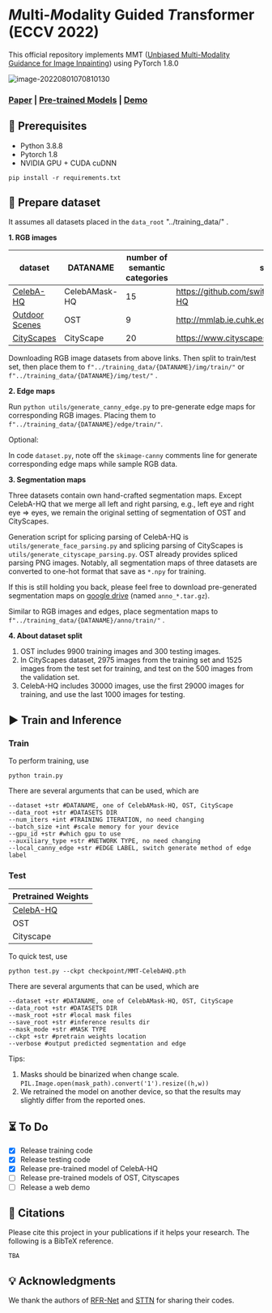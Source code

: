 # *M*ulti-*M*odality Guided *T*ransformer (ECCV 2022)

This official repository implements MMT ([Unbiased Multi-Modality Guidance for Image Inpainting](/)) using PyTorch 1.8.0

![image-20220801070810130](https://s2.loli.net/2022/08/01/PhaIkmTSvgj3BeA.png)

### [Paper](/) | [Pre-trained Models](https://drive.google.com/drive/folders/1x1_VOBDVFtYyVloW-BYNZIVobA67gxQ_?usp=sharing) | [Demo](/)

## :wrench: Prerequisites

- Python 3.8.8
- Pytorch 1.8
- NVIDIA GPU + CUDA cuDNN

`pip install -r requirements.txt`


## :balloon: Prepare dataset

It assumes all datasets placed in the `data_root` "../training_data/" .

**1. RGB images**
 
| dataset    | DATANAME      | number of semantic categories  | source |
|------------|---------------|---------------|---------------|
| [CelebA-HQ](https://drive.google.com/file/d/1badu11NqxGf6qM3PTTooQDJvQbejgbTv/view)  | CelebAMask-HQ | 15     | https://github.com/switchablenorms/CelebAMask-HQ  |
| [Outdoor Scenes](https://drive.google.com/drive/folders/1LIb631GU3bOyQVTeuALesD8_eoApNniB)        | OST           | 9      | http://mmlab.ie.cuhk.edu.hk/projects/SFTGAN/      |
| [CityScapes](https://www.cityscapes-dataset.com/downloads/) | CityScape     | 20     | https://www.cityscapes-dataset.com      |


Downloading RGB image datasets from above links. Then split to train/test set, then place them to `f"../training_data/{DATANAME}/img/train/"` or `f"../training_data/{DATANAME}/img/test/"` . 

**2. Edge maps**

Run `python utils/generate_canny_edge.py` to pre-generate edge maps for corresponding RGB images. Placing them to `f"../training_data/{DATANAME}/edge/train/"`. 

Optional:

In code `dataset.py`, note off the `skimage-canny` comments line for generate corresponding edge maps while sample RGB data.

**3. Segmentation maps**

Three datasets contain own hand-crafted segmentation maps. Except CelebA-HQ that we merge all left and right parsing, e.g., left eye and right eye => eyes, we remain the original setting of segmentation of OST and CityScapes.

Generation script for splicing parsing of CelebA-HQ is `utils/generate_face_parsing.py` and splicing parsing of CityScapes is `utils/generate_cityscape_parsing.py`. OST already provides spliced parsing PNG images. Notably, all segmentation maps of three datasets are converted to one-hot format that save as `*.npy` for training.

If this is still holding you back, please feel free to download pre-generated segmentation maps on [google drive](https://drive.google.com/drive/folders/1zfQ5bXItLC1oop2qkbu5aVG2KzLxgo6O?usp=sharing) (named `anno_*.tar.gz`).

Similar to RGB images and edges, place segmentation maps to `f"../training_data/{DATANAME}/anno/train/"` . 

**4. About dataset split**

1. OST includes 9900 training images and 300 testing images. 
2. In CityScapes dataset, 2975 images from the training set and 1525 images from the test set for training, and test on the 500 images from the validation set.
3. CelebA-HQ includes 30000 images, use the first 29000 images for training, and use the last 1000 images for testing.

## :arrow_forward: Train and Inference

### Train

To perform training, use

```
python train.py
```

There are several arguments that can be used, which are

```
--dataset +str #DATANAME, one of CelebAMask-HQ, OST, CityScape
--data_root +str #DATASETS DIR
--num_iters +int #TRAINING ITERATION, no need changing
--batch_size +int #scale memory for your device
--gpu_id +str #which gpu to use
--auxiliary_type +str #NETWORK TYPE, no need changing
--local_canny_edge +str #EDGE LABEL, switch generate method of edge label
```

### Test

| Pretrained Weights |
|--------------------|
| [CelebA-HQ](https://drive.google.com/file/d/1fUMXfctg-7tcz0IvGIsV5b1pLmz8xbp5/view?usp=sharing) |
| OST                |
| Cityscape          |

To quick test, use
```
python test.py --ckpt checkpoint/MMT-CelebAHQ.pth
```

There are several arguments that can be used, which are

```
--dataset +str #DATANAME, one of CelebAMask-HQ, OST, CityScape
--data_root +str #DATASETS DIR
--mask_root +str #local mask files
--save_root +str #inference results dir
--mask_mode +str #MASK TYPE
--ckpt +str #pretrain weights location
--verbose #output predicted segmentation and edge
```

Tips:

1. Masks should be binarized when change scale. `PIL.Image.open(mask_path).convert('1').resize((h,w))`
2. We retrained the model on another device, so that the results may slightly differ from the reported ones.

## :hourglass_flowing_sand: To Do

- [x] Release training code
- [x] Release testing code
- [x] Release pre-trained model of CelebA-HQ
- [ ] Release pre-trained models of OST, Cityscapes
- [ ] Release a web demo

## :book: Citations
Please cite this project in your publications if it helps your research. The following is a BibTeX reference.
```
TBA
```

## :bulb: Acknowledgments
We thank the authors of [RFR-Net](https://github.com/jingyuanli001/RFR-Inpainting) and [STTN](https://github.com/researchmm/STTN) for sharing their codes.

